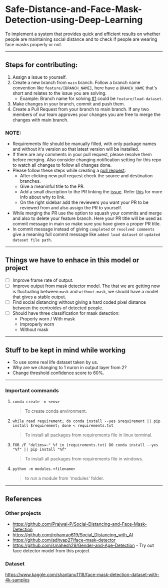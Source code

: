 # Safe-Distance-and-Face-Mask-Detection-using-Deep-Learning
To implement a system that provides quick and efficient results on whether people are maintaining social distance and to check if people are wearing face masks properly or not.

---
## Steps for contributing:
1. Assign a issue to yourself.
2. Create a new branch from `main` branch. Follow a branch name convention like `feature/[BRANCH_NAME]`, here have a `BRANCH_NAME` that's short and relates to the issue you are solving.
    - Example: Branch name for solving [#1] could be `feature/load-dataset`.
3. Make changes in your branch, commit and push them.
4. Create a Pull Request from your branch to main branch. If any two members of our team approves your changes you are free to merge the changes with main branch.

### NOTE:
- Requirements file should be manually filled, with only package names and without it's version so that latest version will be inatalled.
- If there are any comments in your pull request, please resolve them before merging. Also consider changing notification setting for this repo to watch all changes to follow all changes done.
- Please follow these steps while creating a [pull request]:
    - After clicking new pull request check the source and destination branches.
    - Give a meaninful title to the PR.
    - Add a small discription to the PR linking the [issue]. Refer [this] for more info about why to link.
    - On the right sidebar add the reviewers you want your PR to be reviewed from and also assign the PR to yourself.
- While merging the PR use the option to squash your commits and merge and also to delete your feature branch. Here your PR title will be used as commit message in main so make sure you have given a proper PR title.
- In commit message instead of giving `completed` or `resolved comments` give a meaning full commit message like `added load dataset` or `updated dataset file path`.

---
## Things we have to enhace in this model or project
- [ ] Improve frame rate of output.
- [ ] Improve output from mask detector model. The that we are getting now is fluctuating between `mask` and `without-mask`, we should have a model that gives a stable output.
- [ ] Find social distancing without giving a hard coded pixel distance between the centroides of detected people.
- [ ] Should have three classification for mask detection:
    - Properly worn / With mask
    - Improperly worn
    - Without mask

---
## Stuff to be kept in mind while working
- To use some real life dataset taken by us.
- Why are we changing to 1 nuron in output layer from 2?
- Change threshold confidence score to 60%.

---
### Important commands
1. `conda create -n <env>`
    > To create conda environment.
2. `while read requirement; do conda install --yes $requirement || pip install $requirement; done < requirements.txt`
    > To install all packages from requirements file in linux terminal.
3. `FOR /F "delims=~" %f in (requirements.txt) DO conda install --yes "%f" || pip install "%f"`
    > To install all packages from requirements file in windows.
4. `python -m modules.<filename>`
    > to run a module from 'modules' folder.

---
## References
### Other projects
-   https://github.com/Prajwal-P/Social-Distancing-and-Face-Mask-Detection
-   https://github.com/rohanrao619/Social_Distancing_with_AI
-   https://github.com/adityap27/face-mask-detector
-   https://github.com/smahesh29/Gender-and-Age-Detection - Try out face detector model from this project
### Dataset
https://www.kaggle.com/shantanu1118/face-mask-detection-dataset-with-4k-samples



[#1]: https://github.com/Prajwal-P/Safe-Distance-and-Face-Mask-Detection-using-Deep-Learning/issues/1
[pull request]: https://github.com/Prajwal-P/Safe-Distance-and-Face-Mask-Detection-using-Deep-Learning/pulls
[issue]: https://github.com/Prajwal-P/Safe-Distance-and-Face-Mask-Detection-using-Deep-Learning/issues
[this]: https://docs.github.com/en/issues/tracking-your-work-with-issues/linking-a-pull-request-to-an-issue
